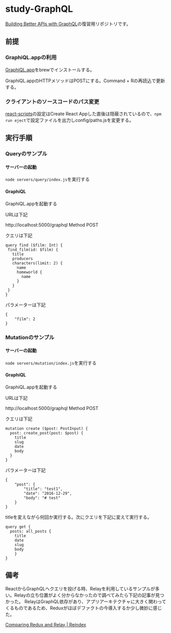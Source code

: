 # study-GraphQL

[Building Better APIs with GraphQL](https://www.udemy.com/building-better-apis-with-graphql/)の復習用リポジトリです。

## 前提

### GraphiQL.appの利用

[GraphiQL.app](https://github.com/skevy/graphiql-app)をbrewでインストールする。

GraphiQL.appのHTTPメソッドはPOSTにする。Command + Rの再読込で更新する。

### クライアントのソースコードのパス変更

[react-scripts](https://www.npmjs.com/package/react-scripts)の設定はCreate React Appした直後は隠蔽されているので、`npm run eject`で設定ファイルを出力しconfig/paths.jsを変更する。

## 実行手順

### Queryのサンプル

#### サーバーの起動

`node servers/query/index.js`を実行する

#### GraphiQL

GraphiQL.appを起動する

URLは下記

http://localhost:5000/graphql Method POST

クエリは下記

```
query find ($film: Int) {
 find_film(id: $film) {
   title
   producers
   characters(limit: 2) {
	 name
	 homeworld {
	   name
	 }
   }
 }
}
``` 

パラメーターは下記

```
{
	"film": 2
}
```

### Mutationのサンプル

#### サーバーの起動

`node servers/mutation/index.js`を実行する

#### GraphiQL

GraphiQL.appを起動する

URLは下記

http://localhost:5000/graphql Method POST

クエリは下記

```
mutation create ($post: PostInput) {
  post: create_post(post: $post) {
    title
    slug
    date
    body
  }
}
``` 

パラメーターは下記

```
{
	"post": {
		"title": "test1",
		"date": "2016-12-29",
		"body": "# test"
	}
}
```

titleを変えながら何回か実行する。次にクエリを下記に変えて実行する。

```
query get {
  posts: all_posts {
  	title
  	date
    slug
    body
	}
}
``` 

## 備考

ReactからGraphQLへクエリを投げる時、Relayを利用しているサンプルが多い。Relayの立ち位置がよく分からなかったので調べてみたら下記の記事が見つかった。
RelayはGraphQL依存があり、アプリアーキテクチャに大きく関わってくるものであるため、Reduxがほぼデファクトの今導入するか少し微妙に感じた。

[Comparing Redux and Relay | Reindex](https://www.reindex.io/blog/redux-and-relay/)
